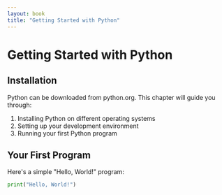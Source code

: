 ```yaml
---
layout: book
title: "Getting Started with Python"
---
```


# Getting Started with Python

## Installation

Python can be downloaded from python.org. This chapter will guide you through:
1. Installing Python on different operating systems
2. Setting up your development environment
3. Running your first Python program

## Your First Program

Here's a simple "Hello, World!" program:

```python
print("Hello, World!")
```
